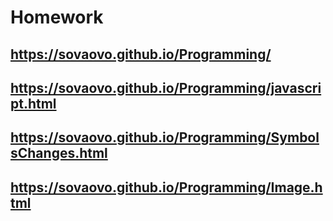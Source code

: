 # Homework



## https://sovaovo.github.io/Programming/

## https://sovaovo.github.io/Programming/javascript.html

## https://sovaovo.github.io/Programming/SymbolsChanges.html

## https://sovaovo.github.io/Programming/Image.html
